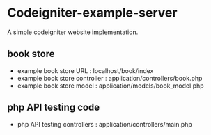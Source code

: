 Codeigniter-example-server
==========================

A simple codeigniter website implementation.

## book store

* example book store URL        : localhost/book/index
* example book store controller : application/controllers/book.php
* example book store model      : application/models/book_model.php

## php API testing code

* php API testing controllers : application/controllers/main.php
